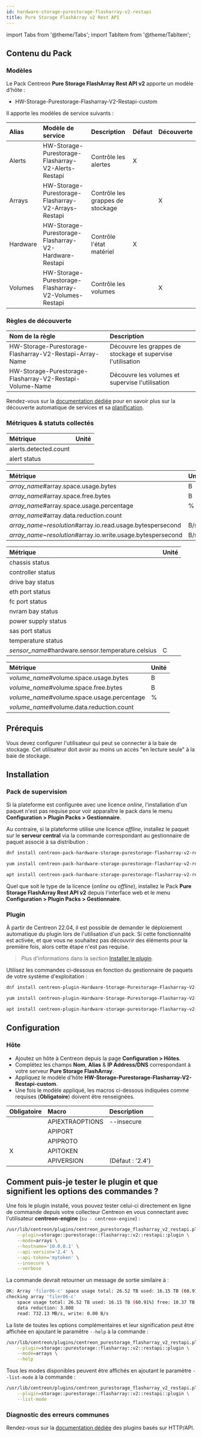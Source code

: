 ```yaml
---
id: hardware-storage-purestorage-flasharray-v2-restapi
title: Pure Storage FlashArray v2 Rest API
---
```

import Tabs from '@theme/Tabs';
import TabItem from '@theme/TabItem';

## Contenu du Pack

### Modèles

Le Pack Centreon **Pure Storage FlashArray Rest API v2** apporte un modèle d'hôte :

* HW-Storage-Purestorage-Flasharray-V2-Restapi-custom

Il apporte les modèles de service suivants :

| Alias    | Modèle de service                                     | Description                      | Défaut | Découverte |
|:---------|:------------------------------------------------------|:---------------------------------|:-------|:-----------|
| Alerts   | HW-Storage-Purestorage-Flasharray-V2-Alerts-Restapi   | Contrôle les alertes             | X      |            |
| Arrays   | HW-Storage-Purestorage-Flasharray-V2-Arrays-Restapi   | Contrôle les grappes de stockage |        | X          |
| Hardware | HW-Storage-Purestorage-Flasharray-V2-Hardware-Restapi | Contrôle l'état matériel         | X      |            |
| Volumes  | HW-Storage-Purestorage-Flasharray-V2-Volumes-Restapi  | Contrôle les volumes             |        | X          |

### Règles de découverte

| Nom de la règle                                          | Description                                                 |
|:---------------------------------------------------------|:------------------------------------------------------------|
| HW-Storage-Purestorage-Flasharray-V2-Restapi-Array-Name  | Découvre les grappes de stockage et supervise l'utilisation |
| HW-Storage-Purestorage-Flasharray-V2-Restapi-Volume-Name | Découvre les volumes et supervise l'utilisation             |

Rendez-vous sur la [documentation dédiée](/docs/monitoring/discovery/services-discovery)
pour en savoir plus sur la découverte automatique de services et sa [planification](/docs/monitoring/discovery/services-discovery/#règles-de-découverte).

### Métriques & statuts collectés

<Tabs groupId="sync">
<TabItem value="Alerts" label="Alerts">

| Métrique              | Unité |
|:----------------------|:------|
| alerts.detected.count |       |
| alert status          |       |

</TabItem>
<TabItem value="Arrays" label="Arrays">

| Métrique                                                    | Unité |
|:------------------------------------------------------------|:------|
| *array_name*#array.space.usage.bytes                        | B     |
| *array_name*#array.space.free.bytes                         | B     |
| *array_name*#array.space.usage.percentage                   | %     |
| *array_name*#array.data.reduction.count                     |       |
| *array_name~resolution*#array.io.read.usage.bytespersecond  | B/s   |
| *array_name~resolution*#array.io.write.usage.bytespersecond | B/s   |

</TabItem>
<TabItem value="Hardware" label="Hardware">

| Métrique                                          | Unité |
|:--------------------------------------------------|:------|
| chassis status                                    |       |
| controller status                                 |       |
| drive bay status                                  |       |
| eth port status                                   |       |
| fc port status                                    |       |
| nvram bay status                                  |       |
| power supply status                               |       |
| sas port status                                   |       |
| temperature status                                |       |
| *sensor_name*#hardware.sensor.temperature.celsius | C     |

</TabItem>
<TabItem value="Volumes" label="Volumes">

| Métrique                                    | Unité |
|:--------------------------------------------|:------|
| *volume_name*#volume.space.usage.bytes      | B     |
| *volume_name*#volume.space.free.bytes       | B     |
| *volume_name*#volume.space.usage.percentage | %     |
| *volume_name*#volume.data.reduction.count   |       |

</TabItem>
</Tabs>

## Prérequis

Vous devez configurer l'utilisateur qui peut se connecter à la baie de stockage. Cet utilisateur doit avoir au moins un accès "en lecture seule" à la baie de stockage.

## Installation

### Pack de supervision

Si la plateforme est configurée avec une licence *online*, l'installation d'un paquet
n'est pas requise pour voir apparaître le pack dans le menu **Configuration > Plugin Packs > Gestionnaire**.

Au contraire, si la plateforme utilise une licence *offline*, installez le paquet
sur le **serveur central** via la commande correspondant au gestionnaire de paquet
associé à sa distribution :

<Tabs groupId="sync">
<TabItem value="Alma / RHEL / Oracle Linux 8" label="Alma / RHEL / Oracle Linux 8">

```bash
dnf install centreon-pack-hardware-storage-purestorage-flasharray-v2-restapi
```

</TabItem>
<TabItem value="CentOS 7" label="CentOS 7">

```bash
yum install centreon-pack-hardware-storage-purestorage-flasharray-v2-restapi
```

</TabItem>
<TabItem value="Debian 11" label="Debian 11">

```bash
apt install centreon-pack-hardware-storage-purestorage-flasharray-v2-restapi
```

</TabItem>
</Tabs>

Quel que soit le type de la licence (*online* ou *offline*), installez le Pack **Pure Storage FlashArray Rest API v2**
depuis l'interface web et le menu **Configuration > Plugin Packs > Gestionnaire**.

### Plugin

À partir de Centreon 22.04, il est possible de demander le déploiement automatique
du plugin lors de l'utilisation d'un pack. Si cette fonctionnalité est activée, et
que vous ne souhaitez pas découvrir des éléments pour la première fois, alors cette
étape n'est pas requise.

> Plus d'informations dans la section [Installer le plugin](/docs/monitoring/pluginpacks/#installer-le-plugin).

Utilisez les commandes ci-dessous en fonction du gestionnaire de paquets de votre système d'exploitation :

<Tabs groupId="sync">
<TabItem value="Alma / RHEL / Oracle Linux 8" label="Alma / RHEL / Oracle Linux 8">

```bash
dnf install centreon-plugin-Hardware-Storage-Purestorage-Flasharray-V2-Restapi
```

</TabItem>
<TabItem value="CentOS 7" label="CentOS 7">

```bash
yum install centreon-plugin-Hardware-Storage-Purestorage-Flasharray-V2-Restapi
```

</TabItem>
<TabItem value="Debian 11" label="Debian 11">

```bash
apt install centreon-plugin-hardware-storage-purestorage-flasharray-v2-restapi
```

</TabItem>
</Tabs>

## Configuration

### Hôte

* Ajoutez un hôte à Centreon depuis la page **Configuration > Hôtes**.
* Complétez les champs **Nom**, **Alias** & **IP Address/DNS** correspondant à votre serveur **Pure Storage FlashArray**.
* Appliquez le modèle d'hôte **HW-Storage-Purestorage-Flasharray-V2-Restapi-custom**.
* Une fois le modèle appliqué, les macros ci-dessous indiquées comme requises (**Obligatoire**) doivent être renseignées.

| Obligatoire | Macro           | Description      |
|:------------|:----------------|:-----------------|
|             | APIEXTRAOPTIONS | --insecure       |
|             | APIPORT         |                  |
|             | APIPROTO        |                  |
| X           | APITOKEN        |                  |
|             | APIVERSION      | (Défaut : '2.4') |

## Comment puis-je tester le plugin et que signifient les options des commandes ?

Une fois le plugin installé, vous pouvez tester celui-ci directement en ligne
de commande depuis votre collecteur Centreon en vous connectant avec
l'utilisateur **centreon-engine** (`su - centreon-engine`) :

```bash
/usr/lib/centreon/plugins/centreon_purestorage_flasharray_v2_restapi.pl \
    --plugin=storage::purestorage::flasharray::v2::restapi::plugin \
    --mode=arrays \
    --hostname='10.0.0.1' \
    --api-version='2.4' \
    --api-token='mytoken' \
    --insecure \
    --verbose
```

La commande devrait retourner un message de sortie similaire à :

```bash
OK: Array 'filer06-c' space usage total: 26.52 TB used: 16.15 TB (60.91%) free: 10.37 TB (39.09%) - data reduction: 3.808 - read: 732.13 MB/s, write: 0.00 B/s | 'filer06-c#array.space.usage.bytes'=17760870565810B;;;0;29159353378407 'filer06-c#array.space.free.bytes'=11398482812597B;;;0;29159353378407 'filer06-c#array.space.usage.percentage'=60.91%;;;0;100 'filer06-c#array.data.reduction.count'=3.808;;;0; 'filer06-c~5m#array.io.read.usage.bytespersecond'=767691223B/s;;;0; 'filer06-c~5m#array.io.write.usage.bytespersecond'=0B/s;;;0;
checking array 'filer06-c'
    space usage total: 26.52 TB used: 16.15 TB (60.91%) free: 10.37 TB (39.09%)
    data reduction: 3.808
    read: 732.13 MB/s, write: 0.00 B/s
```

La liste de toutes les options complémentaires et leur signification peut être
affichée en ajoutant le paramètre `--help` à la commande :

```bash
/usr/lib/centreon/plugins/centreon_purestorage_flasharray_v2_restapi.pl \
    --plugin=storage::purestorage::flasharray::v2::restapi::plugin \
    --mode=arrays \
    --help
```

Tous les modes disponibles peuvent être affichés en ajoutant le paramètre
`--list-mode` à la commande :

```bash
/usr/lib/centreon/plugins/centreon_purestorage_flasharray_v2_restapi.pl \
    --plugin=storage::purestorage::flasharray::v2::restapi::plugin \
    --list-mode
```

### Diagnostic des erreurs communes

Rendez-vous sur la [documentation dédiée](../getting-started/how-to-guides/troubleshooting-plugins.md#http-and-api-checks)
des plugins basés sur HTTP/API.
